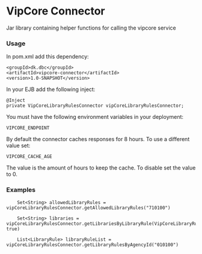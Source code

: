 # VipCore Connector
Jar library containing helper functions for calling the vipcore service

### Usage
In pom.xml add this dependency:

    <groupId>dk.dbc</groupId>
    <artifactId>vipcore-connector</artifactId>
    <version>1.0-SNAPSHOT</version>

In your EJB add the following inject:

    @Inject
    private VipCoreLibraryRulesConnector vipCoreLibraryRulesConnector;

You must have the following environment variables in your deployment:

    VIPCORE_ENDPOINT

By default the connector caches responses for 8 hours. To use a different value set:    
    
    VIPCORE_CACHE_AGE

The value is the amount of hours to keep the cache. To disable set the value to 0.

### Examples
        Set<String> allowedLibraryRules = vipCoreLibraryRulesConnector.getAllowedLibraryRules("710100")

        Set<String> libraries = vipCoreLibraryRulesConnector.getLibrariesByLibraryRule(VipCoreLibraryRulesConnector.Rule.USE_ENRICHMENTS, true)

        List<LibraryRule> libraryRuleList = vipCoreLibraryRulesConnector.getLibraryRulesByAgencyId("010100")

